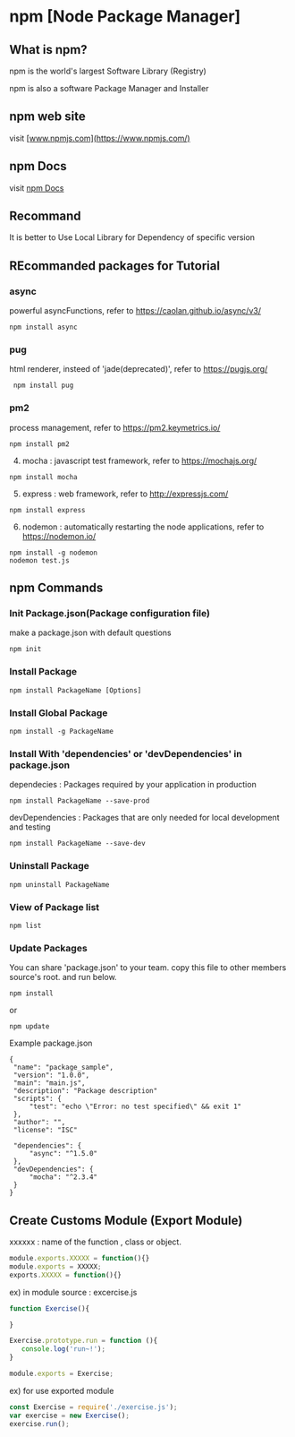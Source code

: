 # npm [Node Package Manager]
## What is npm?
npm is the world's largest Software Library (Registry)

npm is also a software Package Manager and Installer

## npm web site
visit [www.npmjs.com](https://www.npmjs.com/)

## npm Docs
visit [npm Docs](https://docs.npmjs.com/)

## Recommand
It is better to Use Local Library for Dependency of specific version

## REcommanded packages for Tutorial
### async
powerful asyncFunctions, refer to https://caolan.github.io/async/v3/
```
npm install async
```
### pug
html renderer, insteed of 'jade(deprecated)', refer to https://pugjs.org/
```
 npm install pug
 ```
 ### pm2
 process management, refer to https://pm2.keymetrics.io/
 ```
 npm install pm2
 ```
 4. mocha : javascript test framework, refer to https://mochajs.org/
 ```
 npm install mocha
 ```
 5. express : web framework, refer to http://expressjs.com/
 ```
 npm install express
 ```
 6. nodemon : automatically restarting the node applications, refer to https://nodemon.io/
 ```
 npm install -g nodemon
 nodemon test.js
 ```

 ## npm Commands
 ### Init Package.json(Package configuration file)
 make a package.json with default questions
 ```
 npm init
 ```
 ### Install Package
 ```
 npm install PackageName [Options]
 ```
 ### Install Global Package
 ```
 npm install -g PackageName
 ```
 ### Install With 'dependencies' or 'devDependencies' in package.json
 dependecies : Packages required by your application in production
 ```
 npm install PackageName --save-prod
 ```
 devDependencies : Packages that are only needed for local development and testing
 ```
 npm install PackageName --save-dev
 ```
 ### Uninstall Package
 ```
 npm uninstall PackageName
 ```
 ### View of Package list
 ```
 npm list
 ``` 
 ### Update Packages
 You can share 'package.json' to your team.
 copy this file to other members source's root. and run below.
 ```
 npm install
 ```
 or
 ```
 npm update
 ```

 Example package.json
 ```
 {
  "name": "package_sample",
  "version": "1.0.0",
  "main": "main.js",
  "description": "Package description"
  "scripts": {
      "test": "echo \"Error: no test specified\" && exit 1"
  },
  "author": "",
  "license": "ISC"
 
  "dependencies": {
      "async": "^1.5.0"
  },
  "devDependencies": {
      "mocha": "^2.3.4"
  }
 }
```
 
 ## Create Customs Module (Export Module)
 xxxxxx : name of the function , class or object.
```javascript
module.exports.XXXXX = function(){}  
module.exports = XXXXX;
exports.XXXXX = function(){}
```

 ex) in module source : excercise.js
 ``` javascript
function Exercise(){ 

}

Exercise.prototype.run = function (){
    console.log('run~!');
}

module.exports = Exercise;
 ```
 ex) for use exported module
 ``` javascript
 const Exercise = require('./exercise.js');
var exercise = new Exercise();
exercise.run(); 
 ```